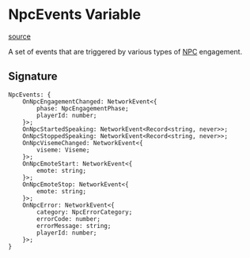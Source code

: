 # NpcEvents Variable

[source](https://developers.meta.com/horizon-worlds/reference/2.0.0/npc_npcevents)

A set of events that are triggered by various types of [NPC](/horizon-worlds/reference/2.0.0/npc_npc) engagement.

## Signature

```
NpcEvents: {
    OnNpcEngagementChanged: NetworkEvent<{
        phase: NpcEngagementPhase;
        playerId: number;
    }>;
    OnNpcStartedSpeaking: NetworkEvent<Record<string, never>>;
    OnNpcStoppedSpeaking: NetworkEvent<Record<string, never>>;
    OnNpcVisemeChanged: NetworkEvent<{
        viseme: Viseme;
    }>;
    OnNpcEmoteStart: NetworkEvent<{
        emote: string;
    }>;
    OnNpcEmoteStop: NetworkEvent<{
        emote: string;
    }>;
    OnNpcError: NetworkEvent<{
        category: NpcErrorCategory;
        errorCode: number;
        errorMessage: string;
        playerId: number;
    }>;
}
```